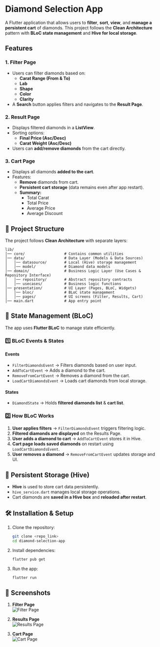 # Diamond Selection App

A Flutter application that allows users to **filter**, **sort**, **view**, and **manage a persistent cart** of diamonds. This project follows the **Clean Architecture** pattern with **BLoC state management** and **Hive for local storage**.

## Features

### **1. Filter Page**
- Users can filter diamonds based on:
  - **Carat Range (From & To)**
  - **Lab**
  - **Shape**
  - **Color**
  - **Clarity**
- A **Search** button applies filters and navigates to the **Result Page**.

### **2. Result Page**
- Displays filtered diamonds in a **ListView**.
- Sorting options:
  - **Final Price (Asc/Desc)**
  - **Carat Weight (Asc/Desc)**
- Users can **add/remove diamonds** from the cart directly.

### **3. Cart Page**
- Displays all diamonds **added to the cart**.
- Features:
  - **Remove** diamonds from cart.
  - **Persistent cart storage** (data remains even after app restart).
  - **Summary:**
    - Total Carat
    - Total Price
    - Average Price
    - Average Discount

## 📂 Project Structure
The project follows **Clean Architecture** with separate layers:

```
lib/
│── core/                  # Contains common utilities
│── data/                  # Data Layer (Models & Data Sources)
│   │── datasource/        # Local (Hive) storage management
│   │── model/             # Diamond data models
│── domain/                # Business Logic Layer (Use Cases & Repository Interface)
│   │── repository/        # Abstract repository contracts
│   │── usecases/          # Business logic functions
│── presentation/          # UI Layer (Pages, BLoC, Widgets)
│   │── bloc/              # BLoC state management
│   │── pages/             # UI screens (Filter, Results, Cart)
│── main.dart              # App entry point
```

## 📌 State Management (BLoC)

The app uses **Flutter BLoC** to manage state efficiently.

### **1️⃣ BLoC Events & States**

#### **Events**
- `FilterDiamondsEvent` → Filters diamonds based on user input.
- `AddToCartEvent` → Adds a diamond to the cart.
- `RemoveFromCartEvent` → Removes a diamond from the cart.
- `LoadCartDiamondsEvent` → Loads cart diamonds from local storage.

#### **States**
- `DiamondState` → Holds **filtered diamonds list** & **cart list**.

### **2️⃣ How BLoC Works**
1. **User applies filters** → `FilterDiamondsEvent` triggers filtering logic.
2. **Filtered diamonds are displayed** on the Results Page.
3. **User adds a diamond to cart** → `AddToCartEvent` stores it in Hive.
4. **Cart page loads saved diamonds** on restart using `LoadCartDiamondsEvent`.
5. **User removes a diamond** → `RemoveFromCartEvent` updates storage and UI.

## 💾 Persistent Storage (Hive)
- **Hive** is used to store cart data persistently.
- `hive_service.dart` manages local storage operations.
- Cart diamonds are **saved in a Hive box** and **reloaded after restart**.

## 🛠️ Installation & Setup

1. Clone the repository:
   ```sh
   git clone <repo_link>
   cd diamond-selection-app
   ```

2. Install dependencies:
   ```sh
   flutter pub get
   ```

3. Run the app:
   ```sh
   flutter run
   ```

## 📸 Screenshots

1. **Filter Page**  
   ![Filter Page](screenshots/screenshot-1.png)

2. **Results Page**  
   ![Results Page](screenshots/screenshot-1.png)

3. **Cart Page**  
   ![Cart Page](screenshots/screenshot-1.png)




